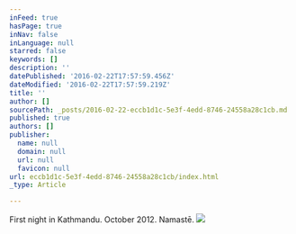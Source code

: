 ```yaml
---
inFeed: true
hasPage: true
inNav: false
inLanguage: null
starred: false
keywords: []
description: ''
datePublished: '2016-02-22T17:57:59.456Z'
dateModified: '2016-02-22T17:57:59.219Z'
title: ''
author: []
sourcePath: _posts/2016-02-22-eccb1d1c-5e3f-4edd-8746-24558a28c1cb.md
published: true
authors: []
publisher:
  name: null
  domain: null
  url: null
  favicon: null
url: eccb1d1c-5e3f-4edd-8746-24558a28c1cb/index.html
_type: Article

---
```

First night in Kathmandu. October 2012\. Namastē.
![](https://the-grid-user-content.s3-us-west-2.amazonaws.com/486b5a21-909b-4bc6-adef-2d4724daf0f3.JPG)